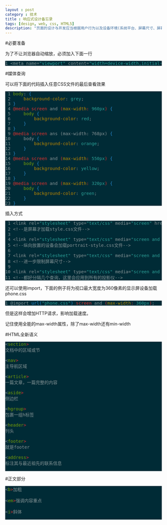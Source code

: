 ```yaml
---
layout : post
category : 技术
title : 响应式设计备忘录
tags: [design, web, css, HTML5]
description: "页面的设计与开发应当根据用户行为以及设备环境(系统平台、屏幕尺寸、屏幕定向等)进行相应的响应和调整。具体的实践方式由多方面组成，包括弹性网格和布局、图片、CSS media query的使用等。无论用户正在使用笔记本还是iPad，我们的页面都应该能够自动切换分辨率、图片尺寸及相关脚本功能等，以适应不同设备；换句话说，页面应该有能力去自动响应用户的设备环境。响应式网页设计就是一个网站能够兼容多个终端——而不是为每个终端做一个特定的版本。这样，我们就可以不必为不断到来的新设备做专门的版本设计和开发了。"
---
```


#必要准备

为了不让浏览器自动缩放，必须加入下面一行

<style type="text/css">
pre { font-family: monospace; color: #839496; background-color: #002b36; }
.Constant { color: #2aa198; }
.Identifier { color: #268bd2; }
.LineNr { }
.Statement { color: #719e07; }
.Type { color: #b58900; }
.Special { color: #dc322f; }
</style>

<pre id='vimCodeElement'>
<span id="L1" class="LineNr">1 </span><span class="htmlTag">&lt;</span><span class="htmlTagName">meta</span><span class="htmlTag"> </span><span class="htmlArg">name</span><span class="htmlTag">=</span><span class="Constant">&quot;viewport&quot;</span><span class="htmlTag"> </span><span class="htmlArg">content</span><span class="htmlTag">=</span><span class="Constant">&quot;width=device-width,initial-scale=1.0&quot;</span><span class="htmlTag"> /&gt;</span>
</pre>


#媒体查询

可以将下面的代码插入任意CSS文件的最后查看效果

<pre id='vimCodeElement'>
<span id="L1" class="LineNr"> 1 </span><span class="Statement">body</span>: <span class="Identifier">{</span>
<span id="L2" class="LineNr"> 2 </span>    <span class="Type">background-color</span>: <span class="Constant">grey</span>;
<span id="L3" class="LineNr"> 3 </span><span class="Identifier">}</span>
<span id="L4" class="LineNr"> 4 </span><span class="Special">@media</span> <span class="Special">screen</span> and <span class="Special">(</span><span class="Type">max-width</span><span class="Special">: </span><span class="Constant">960px</span><span class="Special">)</span> <span class="Identifier">{</span>
<span id="L5" class="LineNr"> 5 </span>    <span class="Statement">body</span> <span class="Identifier">{</span>
<span id="L6" class="LineNr"> 6 </span>        <span class="Type">background-color</span>: <span class="Constant">red</span>;
<span id="L7" class="LineNr"> 7 </span>    <span class="Identifier">}</span>
<span id="L8" class="LineNr"> 8 </span><span class="Identifier">}</span>
<span id="L9" class="LineNr"> 9 </span><span class="Special">@media</span> <span class="Special">screen</span> ans (max-width: 768px) <span class="Identifier">{</span>
<span id="L10" class="LineNr">10 </span>    body <span class="Identifier">{</span>
<span id="L11" class="LineNr">11 </span>        <span class="Type">background-color</span>: <span class="Constant">orange</span>;
<span id="L12" class="LineNr">12 </span>    <span class="Identifier">}</span>
<span id="L13" class="LineNr">13 </span><span class="Identifier">}</span>
<span id="L14" class="LineNr">14 </span><span class="Special">@media</span> <span class="Special">screen</span> and <span class="Special">(</span><span class="Type">max-width</span><span class="Special">: </span><span class="Constant">550px</span><span class="Special">)</span> <span class="Identifier">{</span>
<span id="L15" class="LineNr">15 </span>    <span class="Statement">body</span> <span class="Identifier">{</span>
<span id="L16" class="LineNr">16 </span>        <span class="Type">background-color</span>: <span class="Constant">yellow</span>;
<span id="L17" class="LineNr">17 </span>    <span class="Identifier">}</span>
<span id="L18" class="LineNr">18 </span><span class="Identifier">}</span>
<span id="L19" class="LineNr">19 </span><span class="Special">@media</span> <span class="Special">screen</span> and <span class="Special">(</span><span class="Type">max-width</span><span class="Special">: </span><span class="Constant">320px</span><span class="Special">)</span> <span class="Identifier">{</span>
<span id="L20" class="LineNr">20 </span>    <span class="Statement">body</span> <span class="Identifier">{</span>
<span id="L21" class="LineNr">21 </span>        <span class="Type">background-color</span>: <span class="Constant">green</span>;
<span id="L22" class="LineNr">22 </span>    <span class="Identifier">}</span>
<span id="L23" class="LineNr">23 </span><span class="Identifier">}</span>
</pre>




插入方式

<pre id='vimCodeElement'>
<span id="L1" class="LineNr"> 1 </span><span class="htmlTag">&lt;</span><span class="htmlTagName">link</span><span class="htmlTag"> </span><span class="htmlArg">rel</span><span class="htmlTag">=</span><span class="Constant">&quot;stylesheet&quot;</span><span class="htmlTag"> </span><span class="htmlArg">type</span><span class="htmlTag">=</span><span class="Constant">&quot;text/css&quot;</span><span class="htmlTag"> </span><span class="htmlArg">media</span><span class="htmlTag">=</span><span class="Constant">&quot;screen&quot;</span><span class="htmlTag"> </span><span class="htmlArg">href</span><span class="htmlTag">=</span><span class="Constant">&quot;style.css&quot;</span><span class="htmlTag"> /&gt;</span>
<span id="L2" class="LineNr"> 2 </span><span class="Comment">&lt;!</span><span class="Comment">--是屏幕才加载style.css文件--</span><span class="Comment">&gt;</span>
<span id="L3" class="LineNr"> 3 </span>
<span id="L4" class="LineNr"> 4 </span><span class="htmlTag">&lt;</span><span class="htmlTagName">link</span><span class="htmlTag"> </span><span class="htmlArg">rel</span><span class="htmlTag">=</span><span class="Constant">&quot;stylesheet&quot;</span><span class="htmlTag"> </span><span class="htmlArg">type</span><span class="htmlTag">=</span><span class="Constant">&quot;text/css&quot;</span><span class="htmlTag"> </span><span class="htmlArg">media</span><span class="htmlTag">=</span><span class="Constant">&quot;screen and (orientation: portrait)&quot;</span><span class="htmlTag"> </span><span class="htmlArg">href</span><span class="htmlTag">=</span><span class="Constant">&quot;portrait-style.css&quot;</span><span class="htmlTag"> /&gt;</span>
<span id="L5" class="LineNr"> 5 </span><span class="Comment">&lt;!</span><span class="Comment">--纵向放置的设备会加载portrait-style.css文件--</span><span class="Comment">&gt;</span>
<span id="L6" class="LineNr"> 6 </span>
<span id="L7" class="LineNr"> 7 </span><span class="htmlTag">&lt;</span><span class="htmlTagName">link</span><span class="htmlTag"> </span><span class="htmlArg">rel</span><span class="htmlTag">=</span><span class="Constant">&quot;stylesheet&quot;</span><span class="htmlTag"> </span><span class="htmlArg">type</span><span class="htmlTag">=</span><span class="Constant">&quot;text/css&quot;</span><span class="htmlTag"> </span><span class="htmlArg">media</span><span class="htmlTag">=</span><span class="Constant">&quot;screen and (orientation: portrait) ans (max-width: 800px)&quot;</span><span class="htmlTag"> </span><span class="htmlArg">href</span><span class="htmlTag">=</span><span class="Constant">&quot;800px-portrait-style.css&quot;</span><span class="htmlTag"> /&gt;</span>
<span id="L8" class="LineNr"> 8 </span><span class="Comment">&lt;!</span><span class="Comment">--进一步限制屏幕尺寸--</span><span class="Comment">&gt;</span>
<span id="L9" class="LineNr"> 9 </span>
<span id="L10" class="LineNr">10 </span><span class="htmlTag">&lt;</span><span class="htmlTagName">link</span><span class="htmlTag"> </span><span class="htmlArg">rel</span><span class="htmlTag">=</span><span class="Constant">&quot;stylesheet&quot;</span><span class="htmlTag"> </span><span class="htmlArg">type</span><span class="htmlTag">=</span><span class="Constant">&quot;text/css&quot;</span><span class="htmlTag"> </span><span class="htmlArg">media</span><span class="htmlTag">=</span><span class="Constant">&quot;screen and (orientation: portrait) ans (max-width: 800px), projection&quot;</span><span class="htmlTag"> </span><span class="htmlArg">href</span><span class="htmlTag">=</span><span class="Constant">&quot;800px-portrait-style.css&quot;</span><span class="htmlTag"> /&gt;</span>
<span id="L11" class="LineNr">11 </span><span class="Comment">&lt;!</span><span class="Comment">--都好分隔几个查询，这里会应用到所有的投影仪--</span><span class="Comment">&gt;</span>
</pre>


还可以使用import，下面的例子将为视口最大宽度为360像素的显示屏设备加载phone.css

<pre id='vimCodeElement'>
<span id="L1" class="LineNr">1 </span><span class="PreProc">@import </span><span class="Identifier">url(</span><span class="Constant">&quot;phone.css&quot;</span><span class="Identifier">)</span><span class="PreProc"> </span><span class="Special">screen</span><span class="PreProc"> and </span><span class="Special">(</span><span class="Type">max-width</span><span class="Special">: </span><span class="Constant">360px</span><span class="Special">)</span><span class="PreProc">;</span>
</pre>


但是这样会增加HTTP请求，影响加载速度。

记住使用全能的max-width属性，除了max-width还有min-width

#HTML全新语义

<pre id='vimCodeElement'>
&lt;<span class="Statement">section</span><span class="Special">&gt;</span>
文档中的区域或节

&lt;<span class="Statement">nav</span><span class="Special">&gt;</span>
主导航区域

&lt;<span class="Statement">article</span><span class="Special">&gt;</span>
一篇文章，一篇完整的内容

&lt;<span class="Statement">aside</span><span class="Special">&gt;</span>
侧边栏

&lt;<span class="Statement">hgroup</span><span class="Special">&gt;</span>
包裹一组h标签

&lt;<span class="Statement">header</span><span class="Special">&gt;</span>
刊头

&lt;<span class="Statement">footer</span><span class="Special">&gt;</span>
就是footer

&lt;<span class="Statement">address</span><span class="Special">&gt;</span>
标注其与最近祖先的联系信息

</pre>


#正文部分

<pre id='vimCodeElement'>
&lt;<span class="Statement">b</span><span class="Special">&gt;</span>加粗

&lt;<span class="Statement">em</span><span class="Special">&gt;</span>强调内容重点

&lt;<span class="Statement">i</span><span class="Special">&gt;</span>斜体

</pre>


